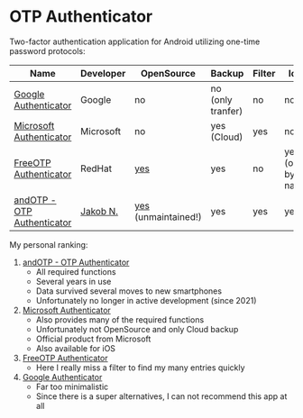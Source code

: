 # OTP Authenticator

Two-factor authentication application for Android utilizing one-time password protocols:

| Name | Developer | OpenSource | Backup | Filter | Icon | Rename |
|------|-----------|------------|--------|--------|------|--------|
| [Google Authenticator](https://play.google.com/store/apps/details?id=com.google.android.apps.authenticator2) | Google | no | no (only tranfer) | no | no | only username (label) |
| [Microsoft Authenticator](https://play.google.com/store/apps/details?id=com.azure.authenticator) | Microsoft | no | yes (Cloud) | yes | no | only issuer |
| [FreeOTP Authenticator](https://play.google.com/store/apps/details?id=org.fedorahosted.freeotp) | RedHat | [yes](https://github.com/freeotp/freeotp-android) | yes | no | yes (only by name) | yes |
| [andOTP - OTP Authenticator](https://play.google.com/store/apps/details?id=org.shadowice.flocke.andotp) | [Jakob N.](https://github.com/flocke) | [yes](https://github.com/andOTP/andOTP) (unmaintained!) | yes | yes | yes | yes |

My personal ranking:

1. [andOTP - OTP Authenticator](https://play.google.com/store/apps/details?id=org.shadowice.flocke.andotp)
    * All required functions
    * Several years in use
    * Data survived several moves to new smartphones
    * Unfortunately no longer in active development (since 2021)
1. [Microsoft Authenticator](https://play.google.com/store/apps/details?id=com.azure.authenticator)
    * Also provides many of the required functions
    * Unfortunately not OpenSource and only Cloud backup
    * Official product from Microsoft
    * Also available for iOS
1. [FreeOTP Authenticator](https://play.google.com/store/apps/details?id=org.fedorahosted.freeotp)
    * Here I really miss a filter to find my many entries quickly
1. [Google Authenticator](https://play.google.com/store/apps/details?id=com.google.android.apps.authenticator2)
    * Far too minimalistic
    * Since there is a super alternatives, I can not recommend this app at all